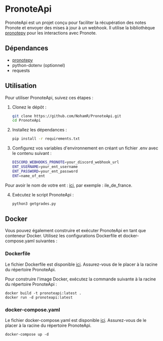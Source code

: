 # PronoteApi

PronoteApi est un projet conçu pour faciliter la récupération des notes Pronote et envoyer des mises à jour à un webhook. Il utilise la bibliothèque [pronotepy](https://github.com/bain3/pronotepy) pour les interactions avec Pronote.

## Dépendances

 - [pronotepy](https://github.com/bain3/pronotepy)
 - python-dotenv (optionnel)
 - requests

## Utilisation

Pour utiliser PronoteApi, suivez ces étapes :

1. Clonez le dépôt :

   ```bash
   git clone https://github.com/NohamR/PronoteApi.git
   cd PronoteApi
    ```

2. Installez les dépendances :

    ```bash
    pip install -r requirements.txt
    ```


3. Configurez vos variables d'environnement en créant un fichier .env avec le contenu suivant :
    
    ```bash
    DISCORD_WEBHOOKS_PRONOTE=your_discord_webhook_url
    ENT_USERNAME=your_ent_username
    ENT_PASSWORD=your_ent_password
    ENT=name_of_ent 
    ```

Pour avoir le nom de votre ent : [ici](https://pronotepy.readthedocs.io/en/stable/api/ent.html), par exemple : ile_de_france.

4. Exécutez le script PronoteApi :
    
    ```bash
    python3 getgrades.py
    ```


## Docker

Vous pouvez également construire et exécuter PronoteApi en tant que conteneur Docker. Utilisez les configurations Dockerfile et docker-compose.yaml suivantes :

### Dockerfile

Le fichier Dockerfile est disponible [ici](Dockerfile). Assurez-vous de le placer à la racine du répertoire PronoteApi.

Pour construire l'image Docker, exécutez la commande suivante à la racine du répertoire PronoteApi :

    docker build -t pronoteapi:latest .
    docker run -d pronoteapi:latest

### docker-compose.yaml

Le fichier docker-compose.yaml  est disponible [ici](docker-compose.yaml). Assurez-vous de le placer à la racine du répertoire PronoteApi.

    docker-compose up -d